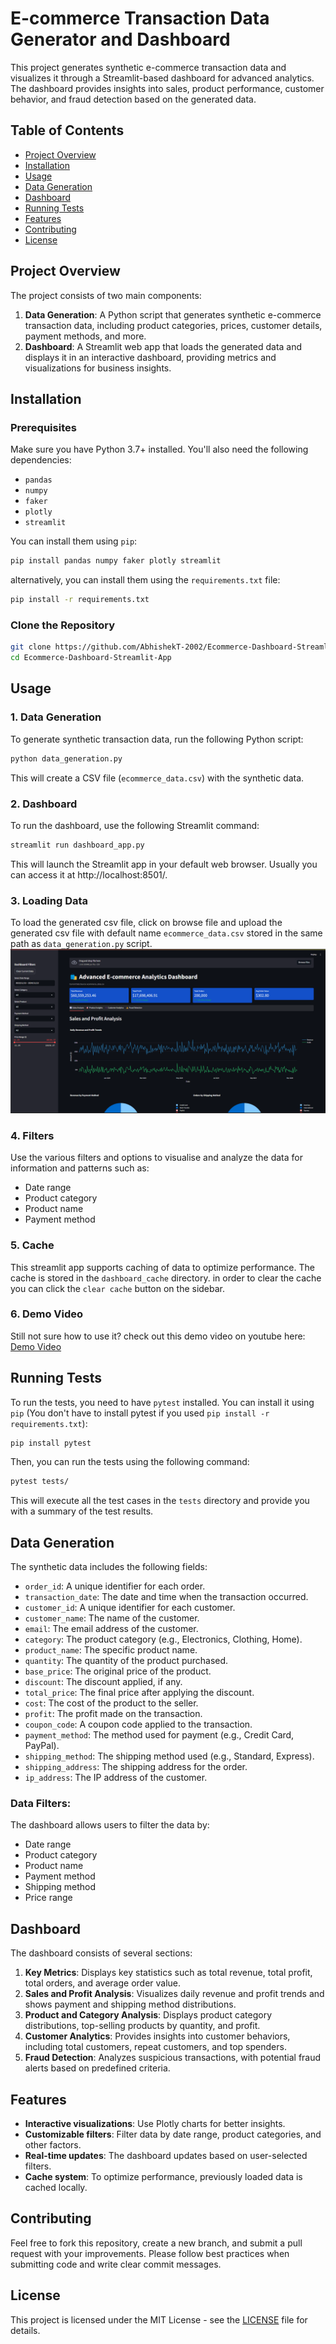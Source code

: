 # E-commerce Transaction Data Generator and Dashboard

This project generates synthetic e-commerce transaction data and visualizes it through a Streamlit-based dashboard for advanced analytics. The dashboard provides insights into sales, product performance, customer behavior, and fraud detection based on the generated data.

## Table of Contents
- [Project Overview](#project-overview)
- [Installation](#installation)
- [Usage](#usage)
- [Data Generation](#data-generation)
- [Dashboard](#dashboard)
- [Running Tests](#running-tests)
- [Features](#features)
- [Contributing](#contributing)
- [License](#license)

## Project Overview
The project consists of two main components:
1. **Data Generation**: A Python script that generates synthetic e-commerce transaction data, including product categories, prices, customer details, payment methods, and more.
2. **Dashboard**: A Streamlit web app that loads the generated data and displays it in an interactive dashboard, providing metrics and visualizations for business insights.

## Installation

### Prerequisites
Make sure you have Python 3.7+ installed. You'll also need the following dependencies:
- `pandas`
- `numpy`
- `faker`
- `plotly`
- `streamlit`

You can install them using `pip`:

```bash
pip install pandas numpy faker plotly streamlit
```

alternatively, you can install them using the `requirements.txt` file:

```bash
pip install -r requirements.txt
```

### Clone the Repository
```bash
git clone https://github.com/AbhishekT-2002/Ecommerce-Dashboard-Streamlit-App
cd Ecommerce-Dashboard-Streamlit-App
```

## Usage

### 1. Data Generation
To generate synthetic transaction data, run the following Python script:

```bash
python data_generation.py
```

This will create a CSV file (`ecommerce_data.csv`) with the synthetic data.

### 2. Dashboard
To run the dashboard, use the following Streamlit command:

```bash
streamlit run dashboard_app.py
```

This will launch the Streamlit app in your default web browser. Usually you can access it at http://localhost:8501/.

### 3. Loading Data
To load the generated csv file, click on browse file and upload the generated csv file with default name `ecommerce_data.csv` stored in the same path as `data_generation.py` script.
![dashboard_example image](image.png)

### 4. Filters
Use the various filters and options to visualise and analyze the data for information and patterns such as:
- Date range
- Product category
- Product name
- Payment method

### 5. Cache
This streamlit app supports caching of data to optimize performance. The cache is stored in the `dashboard_cache` directory. in order to clear the cache you can click the `clear cache` button on the sidebar.

### 6.  Demo Video
Still not sure how to use it? check out this demo video on youtube here:
[Demo Video](https://www.youtube.com/watch?v=LrlCw677w5g)

## Running Tests
To run the tests, you need to have `pytest` installed. You can install it using `pip` (You don't have to install pytest if you used `pip install -r requirements.txt`):

```bash
pip install pytest
```

Then, you can run the tests using the following command:

```bash
pytest tests/
```

This will execute all the test cases in the `tests` directory and provide you with a summary of the test results.

## Data Generation
The synthetic data includes the following fields:
- `order_id`: A unique identifier for each order.
- `transaction_date`: The date and time when the transaction occurred.
- `customer_id`: A unique identifier for each customer.
- `customer_name`: The name of the customer.
- `email`: The email address of the customer.
- `category`: The product category (e.g., Electronics, Clothing, Home).
- `product_name`: The specific product name.
- `quantity`: The quantity of the product purchased.
- `base_price`: The original price of the product.
- `discount`: The discount applied, if any.
- `total_price`: The final price after applying the discount.
- `cost`: The cost of the product to the seller.
- `profit`: The profit made on the transaction.
- `coupon_code`: A coupon code applied to the transaction.
- `payment_method`: The method used for payment (e.g., Credit Card, PayPal).
- `shipping_method`: The shipping method used (e.g., Standard, Express).
- `shipping_address`: The shipping address for the order.
- `ip_address`: The IP address of the customer.

### Data Filters:
The dashboard allows users to filter the data by:
- Date range
- Product category
- Product name
- Payment method
- Shipping method
- Price range

## Dashboard
The dashboard consists of several sections:

1. **Key Metrics**: Displays key statistics such as total revenue, total profit, total orders, and average order value.
2. **Sales and Profit Analysis**: Visualizes daily revenue and profit trends and shows payment and shipping method distributions.
3. **Product and Category Analysis**: Displays product category distributions, top-selling products by quantity, and profit.
4. **Customer Analytics**: Provides insights into customer behaviors, including total customers, repeat customers, and top spenders.
5. **Fraud Detection**: Analyzes suspicious transactions, with potential fraud alerts based on predefined criteria.

## Features
- **Interactive visualizations**: Use Plotly charts for better insights.
- **Customizable filters**: Filter data by date range, product categories, and other factors.
- **Real-time updates**: The dashboard updates based on user-selected filters.
- **Cache system**: To optimize performance, previously loaded data is cached locally.

## Contributing
Feel free to fork this repository, create a new branch, and submit a pull request with your improvements. Please follow best practices when submitting code and write clear commit messages.

## License
This project is licensed under the MIT License - see the [LICENSE](https://opensource.org/license/mit) file for details.
